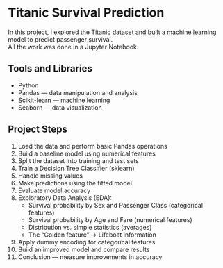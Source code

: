 # Titanic Survival Prediction

In this project, I explored the Titanic dataset and built a machine learning model to predict passenger survival.  
All the work was done in a Jupyter Notebook.

## Tools and Libraries
- Python
- Pandas — data manipulation and analysis
- Scikit-learn — machine learning
- Seaborn — data visualization

## Project Steps
1. Load the data and perform basic Pandas operations
2. Build a baseline model using numerical features
3. Split the dataset into training and test sets
4. Train a Decision Tree Classifier (sklearn)
5. Handle missing values
6. Make predictions using the fitted model
7. Evaluate model accuracy
8. Exploratory Data Analysis (EDA):
   - Survival probability by Sex and Passenger Class (categorical features)
   - Survival probability by Age and Fare (numerical features)
   - Distribution vs. simple statistics (averages)
   - The “Golden feature” → Lifeboat information
9. Apply dummy encoding for categorical features
10. Build an improved model and compare results
11. Conclusion — measure improvements in accuracy
